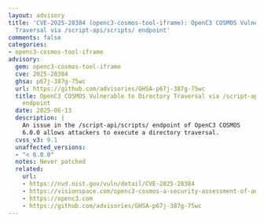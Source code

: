 ```yaml
---
layout: advisory
title: 'CVE-2025-28384 (openc3-cosmos-tool-iframe): OpenC3 COSMOS Vulnerable to Directory
  Traversal via /script-api/scripts/ endpoint'
comments: false
categories:
- openc3-cosmos-tool-iframe
advisory:
  gem: openc3-cosmos-tool-iframe
  cve: 2025-28384
  ghsa: p67j-387g-75wc
  url: https://github.com/advisories/GHSA-p67j-387g-75wc
  title: OpenC3 COSMOS Vulnerable to Directory Traversal via /script-api/scripts/
    endpoint
  date: 2025-06-13
  description: |
    An issue in the /script-api/scripts/ endpoint of OpenC3 COSMOS
    6.0.0 allows attackers to execute a directory traversal.
  cvss_v3: 9.1
  unaffected_versions:
  - "< 6.0.0"
  notes: Never patched
  related:
    url:
    - https://nvd.nist.gov/vuln/detail/CVE-2025-28384
    - https://visionspace.com/openc3-cosmos-a-security-assessment-of-an-open-source-mission-framework
    - https://openc3.com
    - https://github.com/advisories/GHSA-p67j-387g-75wc
---
```

